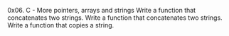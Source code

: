 0x06. C - More pointers, arrays and strings
Write a function that concatenates two strings.
Write a function that concatenates two strings.
Write a function that copies a string.

